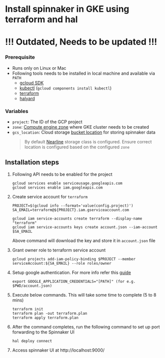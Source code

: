 # Install spinnaker in GKE using terraform and hal

# !!! Outdated, Needs to be updated !!! 

### Prerequisite 

* Runs only on Linux or Mac
* Following tools needs to be installed in local machine and available via `PATH` 
    * [gcloud SDK](https://cloud.google.com/sdk/install)
    * [kubectl](https://cloud.google.com/kubernetes-engine/docs/quickstart) (`gcloud components install kubectl`)
    * [terraform](https://www.terraform.io/intro/getting-started/install.html)
    * [halyard](https://www.spinnaker.io/setup/install/halyard/)
    
### Variables
* `project`: The ID of the GCP project
* `zone`: [Compute engine zone](https://cloud.google.com/compute/docs/regions-zones/) where GKE cluster needs to be created 
* `gcs_location`: Cloud storage [bucket location](https://cloud.google.com/storage/docs/bucket-locations) for storing spinnaker data
    > By default [Nearline](https://cloud.google.com/storage/docs/storage-classes#nearline) storage class is configured. 
    Ensure correct location is configured based on the configured `zone` 


## Installation steps

1.  Following API needs to be enabled for the project
    ```
    gcloud services enable serviceusage.googleapis.com
    gcloud services enable iam.googleapis.com
    ```

2.  Create service account for `terraform` 
    ```
    PROJECT=$(gcloud info --format='value(config.project)')
    SA_EMAIL=terraform@${PROJECT}.iam.gserviceaccount.com
    
    gcloud iam service-accounts create terraform --display-name "terraform" 
    gcloud iam service-accounts keys create account.json --iam-account $SA_EMAIL
    ```
    Above command will download the key and store it in `account.json` file
    
3.  Grant owner role to terraform service account    
    ```
    gcloud projects add-iam-policy-binding $PROJECT --member serviceAccount:${SA_EMAIL} --role roles/owner
    ```
    
4.  Setup google authentication. For more info refer this [guide](https://cloud.google.com/docs/authentication/production#obtaining_and_providing_service_account_credentials_manually)
    ```
    export GOOGLE_APPLICATION_CREDENTIALS="[PATH]" (for e.g. $PWD/account.json)
    ```

5.  Execute below commands. This will take some time to complete (5 to 8 mins)
    ```
    terraform init
    terraform plan -out terraform.plan
    terraform apply terraform.plan 
    ```
    
6.  After the command completes, run the following command to set up port forwarding to the Spinnaker UI 
    ```
    hal deploy connect
    ```
    
7.  Access spinnaker UI at http://localhost:9000/ 
